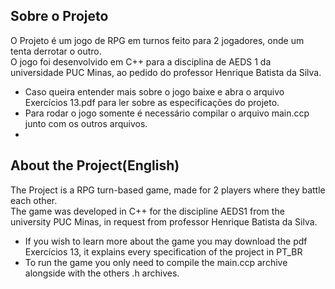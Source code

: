 
<!-- ABOUT THE PROJECT -->
## Sobre o Projeto

O Projeto é um jogo de RPG em turnos feito para 2 jogadores, onde um tenta derrotar o outro.  
O jogo foi desenvolvido em C++ para a disciplina de AEDS 1 da universidade PUC Minas, ao pedido do professor Henrique Batista da Silva.

* Caso queira entender mais sobre o jogo baixe e abra o arquivo Exercícios 13.pdf para ler sobre as especificações do projeto.
* Para rodar o jogo somente é necessário compilar o arquivo main.ccp junto com os outros arquivos.
* 
<!-- ABOUT THE PROJECT -->
## About the Project(English)

The Project is a RPG turn-based game, made for 2 players where they battle each other.  
The game was developed in C++ for the discipline AEDS1 from the university PUC Minas, in request from professor Henrique Batista da Silva.

* If you wish to learn more about the game you may download the pdf Exercícios 13, it explains every specification of the project in PT_BR
* To run the game you only need to compile the main.ccp archive alongside with the others .h archives.
